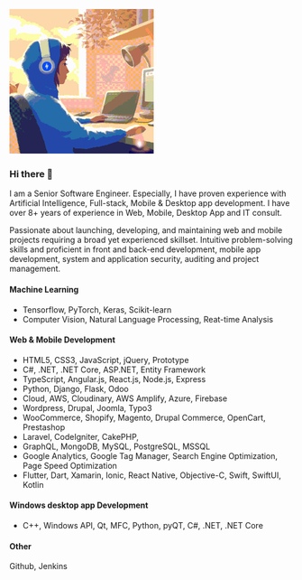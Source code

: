 ![demo](doc/demo.gif)

### Hi there 👋

I am a Senior Software Engineer. Especially, I have proven experience with Artificial Intelligence, Full-stack, Mobile & Desktop app development. I have over 8+ years of experience in Web, Mobile, Desktop App and IT consult.

Passionate about launching, developing, and maintaining web and mobile projects requiring a broad yet experienced skillset. Intuitive problem-solving skills and proficient in front and back-end development, mobile app development, system and application security, auditing and project management.

#### Machine Learning

- Tensorflow, PyTorch, Keras, Scikit-learn
- Computer Vision, Natural Language Processing, Reat-time Analysis

#### Web & Mobile Development

- HTML5, CSS3, JavaScript, jQuery, Prototype
- C#, .NET, .NET Core, ASP.NET, Entity Framework
- TypeScript, Angular.js, React.js, Node.js, Express
- Python, Django, Flask, Odoo
- Cloud, AWS, Cloudinary, AWS Amplify, Azure, Firebase
- Wordpress, Drupal, Joomla, Typo3
- WooCommerce, Shopify, Magento, Drupal Commerce, OpenCart, Prestashop
- Laravel, CodeIgniter, CakePHP,
- GraphQL, MongoDB, MySQL, PostgreSQL, MSSQL
- Google Analytics, Google Tag Manager, Search Engine Optimization, Page Speed Optimization
- Flutter, Dart, Xamarin, Ionic, React Native, Objective-C, Swift, SwiftUI, Kotlin

#### Windows desktop app Development

- C++, Windows API, Qt, MFC, Python, pyQT, C#, .NET, .NET Core

#### Other

Github, Jenkins

